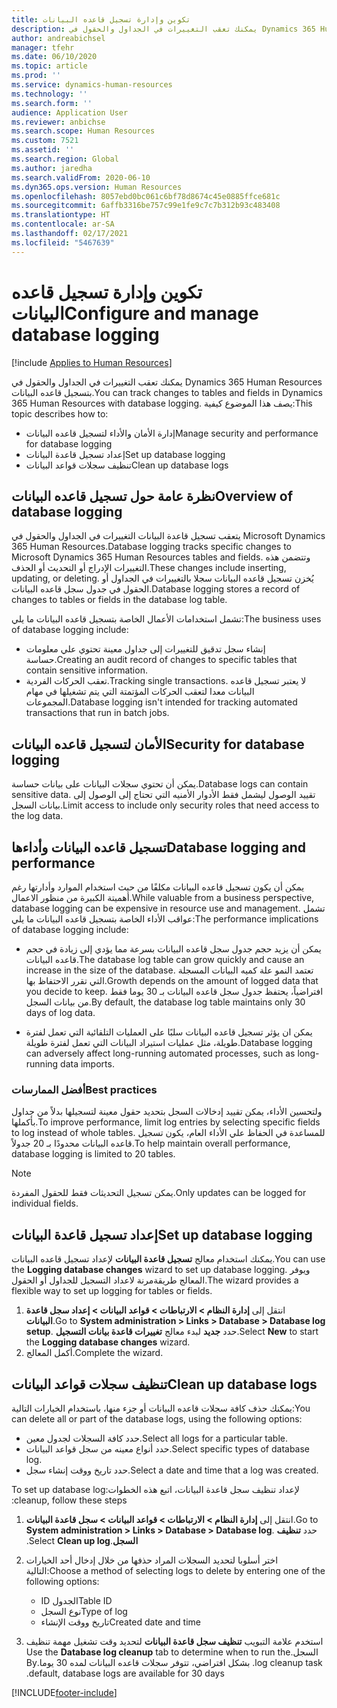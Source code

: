 ```yaml
---
title: تكوين وإدارة تسجيل قاعده البيانات
description: يمكنك تعقب التغييرات في الجداول والحقول في Dynamics 365 Human Resources بتسجيل قاعده البيانات.
author: andreabichsel
manager: tfehr
ms.date: 06/10/2020
ms.topic: article
ms.prod: ''
ms.service: dynamics-human-resources
ms.technology: ''
ms.search.form: ''
audience: Application User
ms.reviewer: anbichse
ms.search.scope: Human Resources
ms.custom: 7521
ms.assetid: ''
ms.search.region: Global
ms.author: jaredha
ms.search.validFrom: 2020-06-10
ms.dyn365.ops.version: Human Resources
ms.openlocfilehash: 8057ebd0bc061c6bf78d8674c45e0885ffce681c
ms.sourcegitcommit: 6affb3316be757c99e1fe9c7c7b312b93c483408
ms.translationtype: HT
ms.contentlocale: ar-SA
ms.lasthandoff: 02/17/2021
ms.locfileid: "5467639"
---
```

# <a name="configure-and-manage-database-logging"></a><span data-ttu-id="8c77c-103">تكوين وإدارة تسجيل قاعده البيانات</span><span class="sxs-lookup"><span data-stu-id="8c77c-103">Configure and manage database logging</span></span>

[!include [Applies to Human Resources](../includes/applies-to-hr.md)]

<span data-ttu-id="8c77c-104">يمكنك تعقب التغييرات في الجداول والحقول في Dynamics 365 Human Resources بتسجيل قاعده البيانات.</span><span class="sxs-lookup"><span data-stu-id="8c77c-104">You can track changes to tables and fields in Dynamics 365 Human Resources with database logging.</span></span> <span data-ttu-id="8c77c-105">يصف هذا الموضوع كيفية:</span><span class="sxs-lookup"><span data-stu-id="8c77c-105">This topic describes how to:</span></span>

- <span data-ttu-id="8c77c-106">إدارة الأمان والأداء لتسجيل قاعده البيانات</span><span class="sxs-lookup"><span data-stu-id="8c77c-106">Manage security and performance for database logging</span></span>
- <span data-ttu-id="8c77c-107">إعداد تسجيل قاعدة البيانات</span><span class="sxs-lookup"><span data-stu-id="8c77c-107">Set up database logging</span></span>
- <span data-ttu-id="8c77c-108">تنظيف سجلات قواعد البيانات</span><span class="sxs-lookup"><span data-stu-id="8c77c-108">Clean up database logs</span></span>

## <a name="overview-of-database-logging"></a><span data-ttu-id="8c77c-109">نظرة عامة حول تسجيل قاعده البيانات</span><span class="sxs-lookup"><span data-stu-id="8c77c-109">Overview of database logging</span></span>

<span data-ttu-id="8c77c-110">يتعقب تسجيل قاعدة البيانات التغييرات في الجداول والحقول في Microsoft Dynamics 365 Human Resources.</span><span class="sxs-lookup"><span data-stu-id="8c77c-110">Database logging tracks specific changes to Microsoft Dynamics 365 Human Resources tables and fields.</span></span> <span data-ttu-id="8c77c-111">وتتضمن هذه التغييرات الإدراج أو التحديث أو الحذف.</span><span class="sxs-lookup"><span data-stu-id="8c77c-111">These changes include inserting, updating, or deleting.</span></span> <span data-ttu-id="8c77c-112">يُخزن تسجيل قاعده البيانات سجلا بالتغييرات في الجداول أو الحقول في جدول سجل قاعده البيانات.</span><span class="sxs-lookup"><span data-stu-id="8c77c-112">Database logging stores a record of changes to tables or fields in the database log table.</span></span>

<span data-ttu-id="8c77c-113">تشمل استخدامات الأعمال الخاصة بتسجيل قاعده البيانات ما يلي:</span><span class="sxs-lookup"><span data-stu-id="8c77c-113">The business uses of database logging include:</span></span>

- <span data-ttu-id="8c77c-114">إنشاء سجل تدقيق للتغييرات إلى جداول معينة تحتوي علي معلومات حساسة.</span><span class="sxs-lookup"><span data-stu-id="8c77c-114">Creating an audit record of changes to specific tables that contain sensitive information.</span></span>
- <span data-ttu-id="8c77c-115">تعقب الحركات الفردية.</span><span class="sxs-lookup"><span data-stu-id="8c77c-115">Tracking single transactions.</span></span> <span data-ttu-id="8c77c-116">لا يعتبر تسجيل قاعده البيانات معدا لتعقب الحركات المؤتمتة التي يتم تشغيلها في مهام المجموعات.</span><span class="sxs-lookup"><span data-stu-id="8c77c-116">Database logging isn't intended for tracking automated transactions that run in batch jobs.</span></span>

## <a name="security-for-database-logging"></a><span data-ttu-id="8c77c-117">الأمان لتسجيل قاعده البيانات</span><span class="sxs-lookup"><span data-stu-id="8c77c-117">Security for database logging</span></span>

<span data-ttu-id="8c77c-118">يمكن أن تحتوي سجلات البيانات على بيانات حساسة.</span><span class="sxs-lookup"><span data-stu-id="8c77c-118">Database logs can contain sensitive data.</span></span> <span data-ttu-id="8c77c-119">تقييد الوصول ليشمل فقط الأدوار الأمنيه التي تحتاج إلى الوصول إلى بيانات السجل.</span><span class="sxs-lookup"><span data-stu-id="8c77c-119">Limit access to include only security roles that need access to the log data.</span></span>

## <a name="database-logging-and-performance"></a><span data-ttu-id="8c77c-120">تسجيل قاعده البيانات وأداءها</span><span class="sxs-lookup"><span data-stu-id="8c77c-120">Database logging and performance</span></span>

<span data-ttu-id="8c77c-121">يمكن أن يكون تسجيل قاعده البيانات مكلفًا من حيث استخدام الموارد وأدارتها رغم أهميتة الكبيرة من منظور الاعمال.</span><span class="sxs-lookup"><span data-stu-id="8c77c-121">While valuable from a business perspective, database logging can be expensive in resource use and management.</span></span> <span data-ttu-id="8c77c-122">تشمل عواقب الأداء الخاصة بتسجيل قاعده البيانات ما يلي:</span><span class="sxs-lookup"><span data-stu-id="8c77c-122">The performance implications of database logging include:</span></span>

- <span data-ttu-id="8c77c-123">يمكن أن يزيد حجم جدول سجل قاعده البيانات بسرعة مما يؤدي إلى زيادة في حجم قاعده البيانات.</span><span class="sxs-lookup"><span data-stu-id="8c77c-123">The database log table can grow quickly and cause an increase in the size of the database.</span></span> <span data-ttu-id="8c77c-124">تعتمد النمو علة كميه البيانات المسجلة التي تقرر الاحتفاظ بها.</span><span class="sxs-lookup"><span data-stu-id="8c77c-124">Growth depends on the amount of logged data that you decide to keep.</span></span> <span data-ttu-id="8c77c-125">افتراضياً، يحتفظ جدول سجل قاعده البيانات بـ 30 يوما فقط من بيانات السجل.</span><span class="sxs-lookup"><span data-stu-id="8c77c-125">By default, the database log table maintains only 30 days of log data.</span></span> 

- <span data-ttu-id="8c77c-126">يمكن ان يؤثر تسجيل قاعده البيانات سلبًا على العمليات التلقائية التي تعمل لفترة طويلة‬، مثل عمليات استيراد البيانات التي تعمل لفترة طويلة‬.</span><span class="sxs-lookup"><span data-stu-id="8c77c-126">Database logging can adversely affect long-running automated processes, such as long-running data imports.</span></span>

### <a name="best-practices"></a><span data-ttu-id="8c77c-127">أفضل الممارسات</span><span class="sxs-lookup"><span data-stu-id="8c77c-127">Best practices</span></span>

<span data-ttu-id="8c77c-128">ولتحسين الأداء، يمكن تقييد إدخالات السجل بتحديد حقول معينة لتسجيلها بدلاً من جداول بأكملها.</span><span class="sxs-lookup"><span data-stu-id="8c77c-128">To improve performance, limit log entries by selecting specific fields to log instead of whole tables.</span></span> <span data-ttu-id="8c77c-129">للمساعدة في الحفاظ علي الأداء العام، يكون تسجيل قاعده البيانات محدودًا بـ 20 جدولاً.</span><span class="sxs-lookup"><span data-stu-id="8c77c-129">To help maintain overall performance, database logging is limited to 20 tables.</span></span>

> [!NOTE]
> <span data-ttu-id="8c77c-130">يمكن تسجيل التحديثات فقط للحقول المفردة.</span><span class="sxs-lookup"><span data-stu-id="8c77c-130">Only updates can be logged for individual fields.</span></span>

## <a name="set-up-database-logging"></a><span data-ttu-id="8c77c-131">إعداد تسجيل قاعدة البيانات</span><span class="sxs-lookup"><span data-stu-id="8c77c-131">Set up database logging</span></span>

<span data-ttu-id="8c77c-132">يمكنك استخدام معالج **تسجيل قاعدة البيانات** لإعداد تسجيل قاعده البيانات.</span><span class="sxs-lookup"><span data-stu-id="8c77c-132">You can use the **Logging database changes** wizard to set up database logging.</span></span> <span data-ttu-id="8c77c-133">ويوفر المعالج طريقةمرنة لاعداد التسجيل للجداول أو الحقول.</span><span class="sxs-lookup"><span data-stu-id="8c77c-133">The wizard provides a flexible way to set up logging for tables or fields.</span></span>

1. <span data-ttu-id="8c77c-134">انتقل إلى **إدارة النظام > الارتباطات > قواعد البيانات > إعداد سجل قاعدة البيانات**.</span><span class="sxs-lookup"><span data-stu-id="8c77c-134">Go to **System administration > Links > Database > Database log setup**.</span></span> <span data-ttu-id="8c77c-135">حدد **جديد** لبدء معالج **تغييرات قاعدة بيانات التسجيل**.</span><span class="sxs-lookup"><span data-stu-id="8c77c-135">Select **New** to start the **Logging database changes** wizard.</span></span>
2. <span data-ttu-id="8c77c-136">أكمل المعالج.</span><span class="sxs-lookup"><span data-stu-id="8c77c-136">Complete the wizard.</span></span>

## <a name="clean-up-database-logs"></a><span data-ttu-id="8c77c-137">تنظيف سجلات قواعد البيانات</span><span class="sxs-lookup"><span data-stu-id="8c77c-137">Clean up database logs</span></span>

<span data-ttu-id="8c77c-138">يمكنك حذف كافة سجلات قاعده البيانات أو جزء منها، باستخدام الخيارات التالية:</span><span class="sxs-lookup"><span data-stu-id="8c77c-138">You can delete all or part of the database logs, using the following options:</span></span>

- <span data-ttu-id="8c77c-139">حدد كافة السجلات لجدول معين.</span><span class="sxs-lookup"><span data-stu-id="8c77c-139">Select all logs for a particular table.</span></span>
- <span data-ttu-id="8c77c-140">حدد أنواع معينه من سجل قواعد البيانات.</span><span class="sxs-lookup"><span data-stu-id="8c77c-140">Select specific types of database log.</span></span>
- <span data-ttu-id="8c77c-141">حدد تاريخ ووقت إنشاء سجل.</span><span class="sxs-lookup"><span data-stu-id="8c77c-141">Select a date and time that a log was created.</span></span>

<span data-ttu-id="8c77c-142">لإعداد ‏‫تنظيف سجل قاعدة البيانات، اتبع هذه الخطوات:</span><span class="sxs-lookup"><span data-stu-id="8c77c-142">To set up database log cleanup, follow these steps:</span></span> 

1. <span data-ttu-id="8c77c-143">انتقل إلى **إدارة النظام > الارتباطات > قواعد البيانات > سجل قاعدة البيانات**.</span><span class="sxs-lookup"><span data-stu-id="8c77c-143">Go to **System administration > Links > Database > Database log**.</span></span> <span data-ttu-id="8c77c-144">حدد **‏‫تنظيف السجل**.</span><span class="sxs-lookup"><span data-stu-id="8c77c-144">Select **Clean up log**.</span></span>

2. <span data-ttu-id="8c77c-145">اختر أسلوبا لتحديد السجلات المراد حذفها من خلال إدخال أحد الخيارات التالية:</span><span class="sxs-lookup"><span data-stu-id="8c77c-145">Choose a method of selecting logs to delete by entering one of the following options:</span></span>

   - <span data-ttu-id="8c77c-146">ID الجدول</span><span class="sxs-lookup"><span data-stu-id="8c77c-146">Table ID</span></span>
   - <span data-ttu-id="8c77c-147">نوع السجل</span><span class="sxs-lookup"><span data-stu-id="8c77c-147">Type of log</span></span>
   - <span data-ttu-id="8c77c-148">تاريخ  ووقت الإنشاء</span><span class="sxs-lookup"><span data-stu-id="8c77c-148">Created date and time</span></span>

3. <span data-ttu-id="8c77c-149">استخدم علامة التبويب **‏‫تنظيف سجل قاعدة البيانات** لتحديد وقت تشغيل مهمة تنظيف السجل.</span><span class="sxs-lookup"><span data-stu-id="8c77c-149">Use the **Database log cleanup** tab to determine when to run the log cleanup task.</span></span> <span data-ttu-id="8c77c-150">بشكل افتراضي، تتوفر سجلات قاعده البيانات لمده 30 يوما.</span><span class="sxs-lookup"><span data-stu-id="8c77c-150">By default, database logs are available for 30 days.</span></span>


[!INCLUDE[footer-include](../includes/footer-banner.md)]